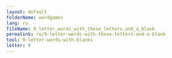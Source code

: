 ```yaml
---
layout: default
folderName: wordgames
lang: ru
fileName: 9_letter_words_with_these_letters_and_a_blank
permalink: ru/9-letter-words-with-these-letters-and-a-blank
tool: 9-letter-words-with-blanks
letter: 9
---
```

